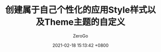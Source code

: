 ---
layout: article
title:  创建属于自己个性化的应用Style样式以及Theme主题的自定义
permalink: /android/theme
key:    2.8-theme
author: ZeroGo
date:   2021-02-18 15:13:42 +0800
aside:
  toc: true
sidebar:
  nav: android-cn
---